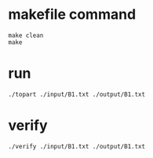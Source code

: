 # makefile command
```
make clean
make
```

# run
```
./topart ./input/B1.txt ./output/B1.txt
```

# verify
```
./verify ./input/B1.txt ./output/B1.txt
```
